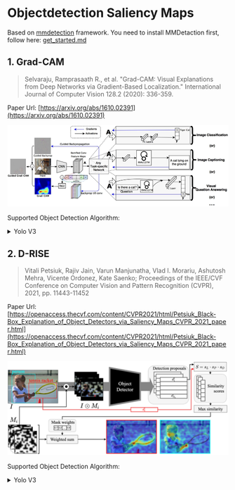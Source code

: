 # Objectdetection Saliency Maps

Based on [mmdetection](https://github.com/open-mmlab/mmdetection) framework. You need to install MMDetaction first, follow here: [get_started.md](https://github.com/open-mmlab/mmdetection/blob/master/docs/en/get_started.md)

## 1. Grad-CAM

> Selvaraju, Ramprasaath R., et al. "Grad-CAM: Visual Explanations from Deep Networks via Gradient-Based Localization." International Journal of Computer Vision 128.2 (2020): 336-359.

Paper Url: [https://arxiv.org/abs/1610.02391](https://arxiv.org/abs/1610.02391)

![](images/GradCAM/Grad-CAM.png)

Supported Object Detection Algorithm:


<details>
<summary>Yolo V3</summary>

Paper: [https://arxiv.org/abs/1804.02767](https://arxiv.org/abs/1804.02767)

Step by step see: [gradcam-yolov3.ipynb](tutorial/gradcam-yolov3.ipynb)

```angular2html
python gradcam-yolov3.py \
        --config <Configs Path> \
        --checkpoint <Checkpoint Path> \
        --image-path <Your Image Path> \
        --bbox-index 0 \
        --save-dir images/GradCAM/YOLOV3
```

Visualization:

|     |   | |
|  ----  | ----  | ----  |
| ![](images/GradCAM/YOLOV3/0000008_02499_d_0000041-bbox-id-0.jpg)  | ![](images/GradCAM/YOLOV3/0000008_02499_d_0000041-bbox-id-1.jpg) | ![](images/GradCAM/YOLOV3/0000008_02499_d_0000041-bbox-id-2.jpg) |
| ![](images/GradCAM/YOLOV3/9999962_00000_d_0000088-bbox-id-0.jpg) | ![](images/GradCAM/YOLOV3/9999962_00000_d_0000088-bbox-id-1.jpg) | ![](images/GradCAM/YOLOV3/9999962_00000_d_0000088-bbox-id-2.jpg) |


</details>

## 2. D-RISE

> Vitali Petsiuk, Rajiv Jain, Varun Manjunatha, Vlad I. Morariu, Ashutosh Mehra, Vicente Ordonez, Kate Saenko; Proceedings of the IEEE/CVF Conference on Computer Vision and Pattern Recognition (CVPR), 2021, pp. 11443-11452

Paper Url: [https://openaccess.thecvf.com/content/CVPR2021/html/Petsiuk_Black-Box_Explanation_of_Object_Detectors_via_Saliency_Maps_CVPR_2021_paper.html](https://openaccess.thecvf.com/content/CVPR2021/html/Petsiuk_Black-Box_Explanation_of_Object_Detectors_via_Saliency_Maps_CVPR_2021_paper.html)

![](images/DRISE/DRISE.png)

Supported Object Detection Algorithm:


<details>
<summary>Yolo V3</summary>

Paper: [https://arxiv.org/abs/1804.02767](https://arxiv.org/abs/1804.02767)

Step by step see: [drise-yolov3.ipynb](tutorial/drise-yolov3.ipynb)

```angular2html
python drise-yolov3.py \
        --config <Configs Path> \
        --checkpoint <Checkpoint Path> \
        --image-path <Your Image Path> \
        --bbox-index 0 \
        --save-dir images/DRISE/YOLOV3
```

Visualization:

|     |   | |
|  ----  | ----  | ----  |
| ![](images/DRISE/YOLOV3/0000008_02499_d_0000041-bbox-id-0.jpg)  | ![](images/DRISE/YOLOV3/0000008_02499_d_0000041-bbox-id-1.jpg) | ![](images/DRISE/YOLOV3/0000008_02499_d_0000041-bbox-id-2.jpg) |
| ![](images/DRISE/YOLOV3/9999962_00000_d_0000088-bbox-id-0.jpg) | ![](images/DRISE/YOLOV3/9999962_00000_d_0000088-bbox-id-1.jpg) | ![](images/DRISE/YOLOV3/9999962_00000_d_0000088-bbox-id-2.jpg) |


</details>